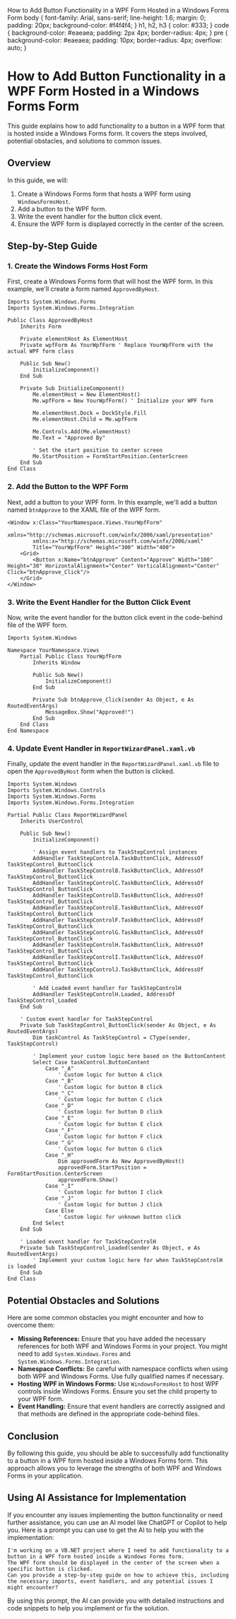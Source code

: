   How to Add Button Functionality in a WPF Form Hosted in a Windows Forms Form body { font-family: Arial, sans-serif; line-height: 1.6; margin: 0; padding: 20px; background-color: #f4f4f4; } h1, h2, h3 { color: #333; } code { background-color: #eaeaea; padding: 2px 4px; border-radius: 4px; } pre { background-color: #eaeaea; padding: 10px; border-radius: 4px; overflow: auto; }

How to Add Button Functionality in a WPF Form Hosted in a Windows Forms Form
============================================================================

This guide explains how to add functionality to a button in a WPF form that is hosted inside a Windows Forms form. It covers the steps involved, potential obstacles, and solutions to common issues.

Overview
--------

In this guide, we will:

1.  Create a Windows Forms form that hosts a WPF form using `WindowsFormsHost`.
2.  Add a button to the WPF form.
3.  Write the event handler for the button click event.
4.  Ensure the WPF form is displayed correctly in the center of the screen.

Step-by-Step Guide
------------------

### 1\. Create the Windows Forms Host Form

First, create a Windows Forms form that will host the WPF form. In this example, we'll create a form named `ApprovedByHost`.

    Imports System.Windows.Forms
    Imports System.Windows.Forms.Integration

    Public Class ApprovedByHost
        Inherits Form

        Private elementHost As ElementHost
        Private wpfForm As YourWpfForm ' Replace YourWpfForm with the actual WPF form class

        Public Sub New()
            InitializeComponent()
        End Sub

        Private Sub InitializeComponent()
            Me.elementHost = New ElementHost()
            Me.wpfForm = New YourWpfForm() ' Initialize your WPF form

            Me.elementHost.Dock = DockStyle.Fill
            Me.elementHost.Child = Me.wpfForm

            Me.Controls.Add(Me.elementHost)
            Me.Text = "Approved By"

            ' Set the start position to center screen
            Me.StartPosition = FormStartPosition.CenterScreen
        End Sub
    End Class

### 2\. Add the Button to the WPF Form

Next, add a button to your WPF form. In this example, we'll add a button named `btnApprove` to the XAML file of the WPF form.

    <Window x:Class="YourNamespace.Views.YourWpfForm"
            xmlns="http://schemas.microsoft.com/winfx/2006/xaml/presentation"
            xmlns:x="http://schemas.microsoft.com/winfx/2006/xaml"
            Title="YourWpfForm" Height="300" Width="400">
        <Grid>
            <Button x:Name="btnApprove" Content="Approve" Width="100" Height="30" HorizontalAlignment="Center" VerticalAlignment="Center" Click="btnApprove_Click"/>
        </Grid>
    </Window>

### 3\. Write the Event Handler for the Button Click Event

Now, write the event handler for the button click event in the code-behind file of the WPF form.

    Imports System.Windows

    Namespace YourNamespace.Views
        Partial Public Class YourWpfForm
            Inherits Window

            Public Sub New()
                InitializeComponent()
            End Sub

            Private Sub btnApprove_Click(sender As Object, e As RoutedEventArgs)
                MessageBox.Show("Approved!")
            End Sub
        End Class
    End Namespace

### 4\. Update Event Handler in `ReportWizardPanel.xaml.vb`

Finally, update the event handler in the `ReportWizardPanel.xaml.vb` file to open the `ApprovedByHost` form when the button is clicked.

    Imports System.Windows
    Imports System.Windows.Controls
    Imports System.Windows.Forms
    Imports System.Windows.Forms.Integration

    Partial Public Class ReportWizardPanel
        Inherits UserControl

        Public Sub New()
            InitializeComponent()

            ' Assign event handlers to TaskStepControl instances
            AddHandler TaskStepControlA.TaskButtonClick, AddressOf TaskStepControl_ButtonClick
            AddHandler TaskStepControlB.TaskButtonClick, AddressOf TaskStepControl_ButtonClick
            AddHandler TaskStepControlC.TaskButtonClick, AddressOf TaskStepControl_ButtonClick
            AddHandler TaskStepControlD.TaskButtonClick, AddressOf TaskStepControl_ButtonClick
            AddHandler TaskStepControlE.TaskButtonClick, AddressOf TaskStepControl_ButtonClick
            AddHandler TaskStepControlF.TaskButtonClick, AddressOf TaskStepControl_ButtonClick
            AddHandler TaskStepControlG.TaskButtonClick, AddressOf TaskStepControl_ButtonClick
            AddHandler TaskStepControlH.TaskButtonClick, AddressOf TaskStepControl_ButtonClick
            AddHandler TaskStepControlI.TaskButtonClick, AddressOf TaskStepControl_ButtonClick
            AddHandler TaskStepControlJ.TaskButtonClick, AddressOf TaskStepControl_ButtonClick

            ' Add Loaded event handler for TaskStepControlH
            AddHandler TaskStepControlH.Loaded, AddressOf TaskStepControl_Loaded
        End Sub

        ' Custom event handler for TaskStepControl
        Private Sub TaskStepControl_ButtonClick(sender As Object, e As RoutedEventArgs)
            Dim taskControl As TaskStepControl = CType(sender, TaskStepControl)

            ' Implement your custom logic here based on the ButtonContent
            Select Case taskControl.ButtonContent
                Case "_A"
                    ' Custom logic for button A click
                Case "_B"
                    ' Custom logic for button B click
                Case "_C"
                    ' Custom logic for button C click
                Case "_D"
                    ' Custom logic for button D click
                Case "_E"
                    ' Custom logic for button E click
                Case "_F"
                    ' Custom logic for button F click
                Case "_G"
                    ' Custom logic for button G click
                Case "_H"
                    Dim approvedForm As New ApprovedByHost()
                    approvedForm.StartPosition = FormStartPosition.CenterScreen
                    approvedForm.Show()
                Case "_I"
                    ' Custom logic for button I click
                Case "_J"
                    ' Custom logic for button J click
                Case Else
                    ' Custom logic for unknown button click
            End Select
        End Sub

        ' Loaded event handler for TaskStepControlH
        Private Sub TaskStepControl_Loaded(sender As Object, e As RoutedEventArgs)
            ' Implement your custom logic here for when TaskStepControlH is loaded
        End Sub
    End Class

Potential Obstacles and Solutions
---------------------------------

Here are some common obstacles you might encounter and how to overcome them:

*   **Missing References:** Ensure that you have added the necessary references for both WPF and Windows Forms in your project. You might need to add `System.Windows.Forms` and `System.Windows.Forms.Integration`.
*   **Namespace Conflicts:** Be careful with namespace conflicts when using both WPF and Windows Forms. Use fully qualified names if necessary.
*   **Hosting WPF in Windows Forms:** Use `WindowsFormsHost` to host WPF controls inside Windows Forms. Ensure you set the child property to your WPF form.
*   **Event Handling:** Ensure that event handlers are correctly assigned and that methods are defined in the appropriate code-behind files.

Conclusion
----------

By following this guide, you should be able to successfully add functionality to a button in a WPF form hosted inside a Windows Forms form. This approach allows you to leverage the strengths of both WPF and Windows Forms in your application.

Using AI Assistance for Implementation
--------------------------------------

If you encounter any issues implementing the button functionality or need further assistance, you can use an AI model like ChatGPT or Copilot to help you. Here is a prompt you can use to get the AI to help you with the implementation:

    I'm working on a VB.NET project where I need to add functionality to a button in a WPF form hosted inside a Windows Forms form.
    The WPF form should be displayed in the center of the screen when a specific button is clicked.
    Can you provide a step-by-step guide on how to achieve this, including the necessary imports, event handlers, and any potential issues I might encounter?

By using this prompt, the AI can provide you with detailed instructions and code snippets to help you implement or fix the solution.